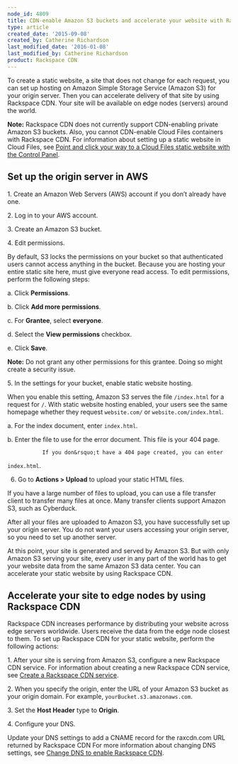 ```yaml
---
node_id: 4809
title: CDN-enable Amazon S3 buckets and accelerate your website with Rackspace CDN
type: article
created_date: '2015-09-08'
created_by: Catherine Richardson
last_modified_date: '2016-01-08'
last_modified_by: Catherine Richardson
product: Rackspace CDN
---
```


To create a static website<span>, a site that does not change for each
request</span>, you can set up hosting on Amazon Simple Storage Service
(Amazon S3) for your origin server. Then you can accelerate delivery of
that site by using Rackspace CDN. Your site will be available on edge
nodes (servers) around the world.

**Note:** <span>Rackspace CDN does not currently support CDN-enabling
private Amazon S3 buckets.</span> <span>Also, </span>you cannot
CDN-enable Cloud Files containers with Rackspace CDN.<span>  </span>For
information about setting up a static website in Cloud Files, see [Point
and click your way to a Cloud Files static website with the Control
Panel](http://www.rackspace.com/blog/point-and-click-your-way-to-a-cloud-files-static-website-with-the-control-panel/).

Set up the origin server in AWS
-------------------------------

1.<span>   </span>Create an Amazon Web Servers (AWS) account if you
don&rsquo;t already have one.

2.<span>   </span>Log in to your AWS account.

3.<span>   </span>Create an Amazon S3 bucket.

4.<span>   </span>Edit permissions.

By default, S3 locks the permissions on your bucket so that
authenticated users cannot access anything in the bucket. Because you
are hosting your entire static site here, must give everyone read
access. To edit permissions, perform the following steps:

<span>         </span>a.<span>   </span>Click **Permissions**.

<span>         </span>b.<span>   </span>Click **Add more permissions**.

<span>         </span>c.<span>   </span>For **Grantee**, select
**everyone**.

<span>         </span>d.<span>   </span>Select the **View permissions**
checkbox.

<span>         </span>e.<span>   </span>Click **Save**.

**Note:** Do not grant any other permissions for this grantee. Doing so
might create a security issue.

5.<span>   </span>In the settings for your bucket, enable static website
hosting.

When you enable this setting, Amazon S3 serves the file
<span>`/index.html`</span> for a request for <span>`/`</span>. With
static website hosting enabled, your users see the same homepage whether
they request <span>`website.com/`</span> or
<span>`website.com/index.html`</span>.

<span>         </span>a.<span>   </span>For the index document, enter
<span>`index.html`</span>.

<span>         </span>b.<span>   </span>Enter the file to use for the
error document. This file is your 404 page.

               If you don&rsquo;t have a 404 page created, you can enter
<span>`index.html`</span>.

6.   Go to **Actions &gt; Upload** to upload your static HTML files.

If you have a large number of files to upload, you can use a file
transfer client to transfer many files at once. Many transfer clients
support Amazon S3, such as Cyberduck.

After all your files are uploaded to Amazon S3, you have successfully
set up your origin server. You do not want your users accessing your
origin server, so you need to set up another server.

<span>At this point, your site is generated and served by Amazon S3. But
with only Amazon S3 serving your site, every user in any part of the
world has to get your website data from the same Amazon S3 data center.
You can accelerate your static website by using Rackspace CDN.</span>


Accelerate your site to edge nodes by using Rackspace CDN
---------------------------------------------------------

<span>Rackspace CDN increases performance by distributing your website
across edge servers worldwide. Users receive the data from the edge node
closest to them. To set up Rackspace CDN for your static website,
perform the following actions:</span>

<span><span>1.<span>   </span></span></span>After your site is serving
from Amazon S3, configure a new Rackspace CDN service.
      For information about creating a new Rackspace CDN service, see
[Create a Rackspace CDN
service](/how-to/create-a-rackspace-cdn-service).

<span><span>2.<span>   </span></span></span>When you specify the origin,
enter the URL of your Amazon S3 bucket as your origin domain.
<span> </span>
      For example,
<span>`yourBucket.s3.amazonaws.com`</span><span>.</span>

<span><span>3.<span>   </span></span></span>Set the **Host Header** type
to **Origin**.

<span><span>4.<span>   </span></span></span>Configure your DNS.

Update your DNS settings to add a CNAME record for the
<span>raxcdn.com</span> URL returned by Rackspace CDN For more
information about changing DNS settings, see [Change DNS to enable
Rackspace
CDN](/how-to/change-dns-to-enable-rackspace-cdn).

